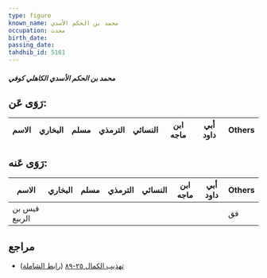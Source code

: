 ```yaml
---
type: figure
known_name: محمد بن الحكم الأسدي
occupation: محدث
birth_date:
passing_date:
tahdhib_id: 5161
---
```

##### محمد بن الحكم الأسدي الكاهلي كوفي

## رَوَى عَن:
| الاسم | البخاري | مسلم | الترمذي | النسائي | ابن ماجه | أبي داود | Others |
| ----- | ------- | ---- | ------- | ------- | -------- | -------- | ------ |
## رَوَى عَنه:
| الاسم         | البخاري | مسلم | الترمذي | النسائي | ابن ماجه | أبي داود | Others |
| ------------- | ------- | ---- | ------- | ------- | -------- | -------- | ------ |
| قيس بن الربيع |         |      |         |         |          |          | فق     |
## مراجع
- [تهذيب الكمال ٢٥-٨٩](obsidian://open?vault=Tahdhib-al-Kamal&file=Figures/٥١٦١-محمد%20بن%20الحكم%20الأسدي%20الكاهلي%20كوفي) ([رابط الشاملة](https://shamela.ws/book/3722/13182))